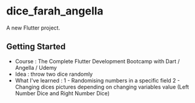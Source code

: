 # dice_farah_angella

A new Flutter project.

## Getting Started

- Course : The Complete Flutter Development Bootcamp with Dart / Angella / Udemy
- Idea : throw two dice randomly
- What I've learned : 
    1 - Randomising numbers in a specific field
    2 - Changing dices pictures depending on changing variables value (Left Number Dice and Right Number Dice)